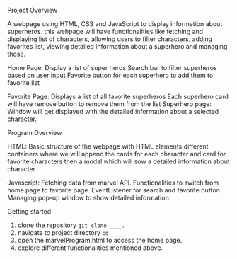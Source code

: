 Project Overview

A webpage using HTML, CSS and JavaScript to display information about superheros. this webpage will have functionalities like fetching and displaying list of characters, 
allowing users to filter characters, adding favorites list, viewing detailed information about a superhero and managing those.

Home Page:
Display a list of super heros
Search bar to filter superheros based on user input
Favorite button for each superhero to add them to favorite list

Favorite Page:
Displays a list of all favorite superheros
Each superhero card will have remove button to remove them from the list
Superhero page:
Window will get displayed with the detailed information about a selected character.

Program Overview

HTML:
Basic structure of the webpage with HTML elements
different containers where we will append the cards for each character and card for favorite characters then a modal which will sow a detailed information about character

Javascript:
Fetching data from marvel API.
Functionalities to switch from home page to favorite page.
EventListener for search and favorite button.
Managing pop-up window to show detailed information.

Getting started 

1. clone the repository `git clone ____`.
2. navigate to project directory `cd ____`
3. open the marvelProgram.html to access the home page.
4. explore different functionalities mentioned above.
